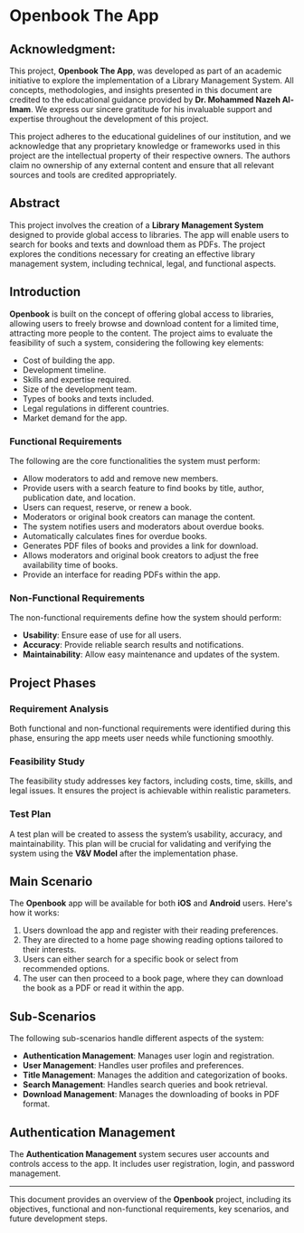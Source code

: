 # Openbook The App

## Acknowledgment:

This project, **Openbook The App**, was developed as part of an academic initiative to explore the implementation of a Library Management System. All concepts, methodologies, and insights presented in this document are credited to the educational guidance provided by **Dr. Mohammed Nazeh Al-Imam**. We express our sincere gratitude for his invaluable support and expertise throughout the development of this project.

This project adheres to the educational guidelines of our institution, and we acknowledge that any proprietary knowledge or frameworks used in this project are the intellectual property of their respective owners. The authors claim no ownership of any external content and ensure that all relevant sources and tools are credited appropriately.

## Abstract

This project involves the creation of a **Library Management System** designed to provide global access to libraries. The app will enable users to search for books and texts and download them as PDFs. The project explores the conditions necessary for creating an effective library management system, including technical, legal, and functional aspects.

## Introduction

**Openbook** is built on the concept of offering global access to libraries, allowing users to freely browse and download content for a limited time, attracting more people to the content. The project aims to evaluate the feasibility of such a system, considering the following key elements:

- Cost of building the app.
- Development timeline.
- Skills and expertise required.
- Size of the development team.
- Types of books and texts included.
- Legal regulations in different countries.
- Market demand for the app.

### Functional Requirements

The following are the core functionalities the system must perform:

- Allow moderators to add and remove new members.
- Provide users with a search feature to find books by title, author, publication date, and location.
- Users can request, reserve, or renew a book.
- Moderators or original book creators can manage the content.
- The system notifies users and moderators about overdue books.
- Automatically calculates fines for overdue books.
- Generates PDF files of books and provides a link for download.
- Allows moderators and original book creators to adjust the free availability time of books.
- Provide an interface for reading PDFs within the app.

### Non-Functional Requirements

The non-functional requirements define how the system should perform:

- **Usability**: Ensure ease of use for all users.
- **Accuracy**: Provide reliable search results and notifications.
- **Maintainability**: Allow easy maintenance and updates of the system.

## Project Phases

### Requirement Analysis

Both functional and non-functional requirements were identified during this phase, ensuring the app meets user needs while functioning smoothly.

### Feasibility Study

The feasibility study addresses key factors, including costs, time, skills, and legal issues. It ensures the project is achievable within realistic parameters.

### Test Plan

A test plan will be created to assess the system’s usability, accuracy, and maintainability. This plan will be crucial for validating and verifying the system using the **V&V Model** after the implementation phase.

## Main Scenario

The **Openbook** app will be available for both **iOS** and **Android** users. Here's how it works:

1. Users download the app and register with their reading preferences.
2. They are directed to a home page showing reading options tailored to their interests.
3. Users can either search for a specific book or select from recommended options.
4. The user can then proceed to a book page, where they can download the book as a PDF or read it within the app.

## Sub-Scenarios

The following sub-scenarios handle different aspects of the system:

- **Authentication Management**: Manages user login and registration.
- **User Management**: Handles user profiles and preferences.
- **Title Management**: Manages the addition and categorization of books.
- **Search Management**: Handles search queries and book retrieval.
- **Download Management**: Manages the downloading of books in PDF format.

## Authentication Management

The **Authentication Management** system secures user accounts and controls access to the app. It includes user registration, login, and password management.

---

This document provides an overview of the **Openbook** project, including its objectives, functional and non-functional requirements, key scenarios, and future development steps.
